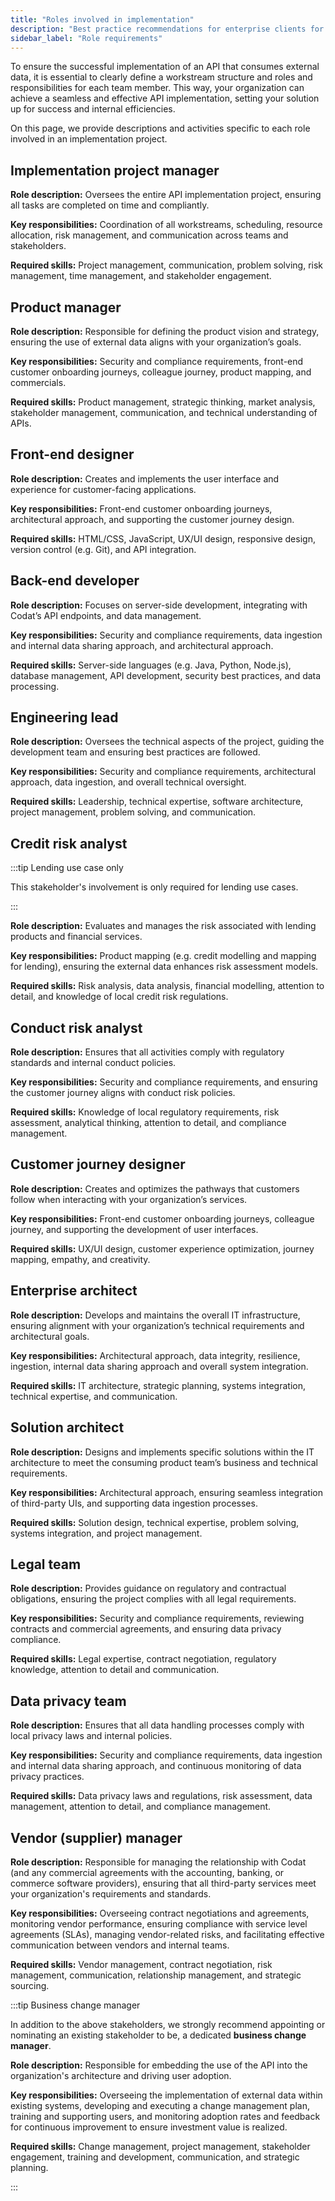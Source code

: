 ```yaml
---
title: "Roles involved in implementation"
description: "Best practice recommendations for enterprise clients for the stakeholders to involve in the API implementation"
sidebar_label: "Role requirements"
---
```


To ensure the successful implementation of an API that consumes external data, it is essential to clearly define a workstream structure and roles and responsibilities for each team member. This way, your organization can achieve a seamless and effective API implementation, setting your solution up for success and internal efficiencies.

On this page, we provide descriptions and activities specific to each role involved in an implementation project.

## Implementation project manager

**Role description:** Oversees the entire API implementation project, ensuring all tasks are completed on time and compliantly.

**Key responsibilities:** Coordination of all workstreams, scheduling, resource allocation, risk management, and communication across teams and stakeholders.

**Required skills:** Project management, communication, problem solving, risk management, time management, and stakeholder engagement.

## Product manager

**Role description:** Responsible for defining the product vision and strategy, ensuring the use of external data aligns with your organization’s goals.

**Key responsibilities:** Security and compliance requirements, front-end customer onboarding journeys, colleague journey, product mapping, and commercials.

**Required skills:** Product management, strategic thinking, market analysis, stakeholder management, communication, and technical understanding of APIs.

## Front-end designer

**Role description:** Creates and implements the user interface and experience for customer-facing applications.

**Key responsibilities:** Front-end customer onboarding journeys, architectural approach, and supporting the customer journey design.

**Required skills:** HTML/CSS, JavaScript, UX/UI design, responsive design, version control (e.g. Git), and API integration.

## Back-end developer

**Role description:** Focuses on server-side development, integrating with Codat’s API endpoints, and data management.

**Key responsibilities:** Security and compliance requirements, data ingestion and internal data sharing approach, and architectural approach.

**Required skills:** Server-side languages (e.g. Java, Python, Node.js), database management, API development, security best practices, and data processing.

## Engineering lead

**Role description:** Oversees the technical aspects of the project, guiding the development team and ensuring best practices are followed.

**Key responsibilities:** Security and compliance requirements, architectural approach, data ingestion, and overall technical oversight.

**Required skills:** Leadership, technical expertise, software architecture, project management, problem solving, and communication.

## Credit risk analyst

:::tip Lending use case only

This stakeholder's involvement is only required for lending use cases.

:::

**Role description:** Evaluates and manages the risk associated with lending products and financial services.

**Key responsibilities:** Product mapping (e.g. credit modelling and mapping for lending), ensuring the external data enhances risk assessment models.

**Required skills:** Risk analysis, data analysis, financial modelling, attention to detail, and knowledge of local credit risk regulations.

## Conduct risk analyst

**Role description:** Ensures that all activities comply with regulatory standards and internal conduct policies.

**Key responsibilities:** Security and compliance requirements, and ensuring the customer journey aligns with conduct risk policies.

**Required skills:** Knowledge of local regulatory requirements, risk assessment, analytical thinking, attention to detail, and compliance management.

## Customer journey designer

**Role description:** Creates and optimizes the pathways that customers follow when interacting with your organization’s services.

**Key responsibilities:** Front-end customer onboarding journeys, colleague journey, and supporting the development of user interfaces.

**Required skills:** UX/UI design, customer experience optimization, journey mapping, empathy, and creativity.

## Enterprise architect

**Role description:** Develops and maintains the overall IT infrastructure, ensuring alignment with your organization’s technical requirements and architectural goals.

**Key responsibilities:** Architectural approach, data integrity, resilience, ingestion, internal data sharing approach and overall system integration.

**Required skills:** IT architecture, strategic planning, systems integration, technical expertise, and communication.

## Solution architect

**Role description:** Designs and implements specific solutions within the IT architecture to meet the consuming product team’s business and technical requirements.

**Key responsibilities:** Architectural approach, ensuring seamless integration of third-party UIs, and supporting data ingestion processes.

**Required skills:** Solution design, technical expertise, problem solving, systems integration, and project management.

## Legal team

**Role description:** Provides guidance on regulatory and contractual obligations, ensuring the project complies with all legal requirements.

**Key responsibilities:** Security and compliance requirements, reviewing contracts and commercial agreements, and ensuring data privacy compliance.

**Required skills:** Legal expertise, contract negotiation, regulatory knowledge, attention to detail and communication.

## Data privacy team

**Role description:** Ensures that all data handling processes comply with local privacy laws and internal policies.

**Key responsibilities:** Security and compliance requirements, data ingestion and internal data sharing approach, and continuous monitoring of data privacy practices.

**Required skills:** Data privacy laws and regulations, risk assessment, data management, attention to detail, and compliance management.

## Vendor (supplier) manager

**Role description:** Responsible for managing the relationship with Codat (and any commercial agreements with the accounting, banking, or commerce software providers), ensuring that all third-party services meet your organization's requirements and standards.

**Key responsibilities:** Overseeing contract negotiations and agreements, monitoring vendor performance, ensuring compliance with service level agreements (SLAs), managing vendor-related risks, and facilitating effective communication between vendors and internal teams.

**Required skills:** Vendor management, contract negotiation, risk management, communication, relationship management, and strategic sourcing.

:::tip Business change manager

In addition to the above stakeholders, we strongly recommend appointing or nominating an existing stakeholder to be, a dedicated **business change manager**.

**Role description:** Responsible for embedding the use of the API into the organization's architecture and driving user adoption.

**Key responsibilities:** Overseeing the implementation of external data within existing systems, developing and executing a change management plan, training and supporting users, and monitoring adoption rates and feedback for continuous improvement to ensure investment value is realized.

**Required skills:** Change management, project management, stakeholder engagement, training and development, communication, and strategic planning.

:::
